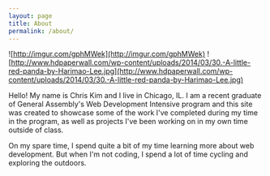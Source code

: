 ```yaml
---
layout: page
title: About
permalink: /about/
---
```


![http://imgur.com/gphMWek](http://imgur.com/gphMWek)
![http://www.hdpaperwall.com/wp-content/uploads/2014/03/30.-A-little-red-panda-by-Harimao-Lee.jpg](http://www.hdpaperwall.com/wp-content/uploads/2014/03/30.-A-little-red-panda-by-Harimao-Lee.jpg)


Hello! My name is Chris Kim and I live in Chicago, IL. I am a recent graduate of General Assembly's Web Development Intensive program and this site was created to showcase some of the work I've completed during my time in the program, as well as projects I've been working on in my own time outside of class.

On my spare time, I spend quite a bit of my time learning more about web development.  But when I'm not coding, I spend a lot of time cycling and exploring the outdoors.
